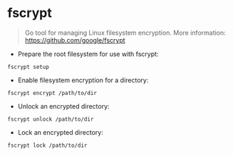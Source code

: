 # fscrypt

> Go tool for managing Linux filesystem encryption.
> More information: <https://github.com/google/fscrypt>

- Prepare the root filesystem for use with fscrypt:

`fscrypt setup`

- Enable filesystem encryption for a directory:

`fscrypt encrypt /path/to/dir`

- Unlock an encrypted directory:

`fscrypt unlock /path/to/dir`

- Lock an encrypted directory:

`fscrypt lock /path/to/dir`
